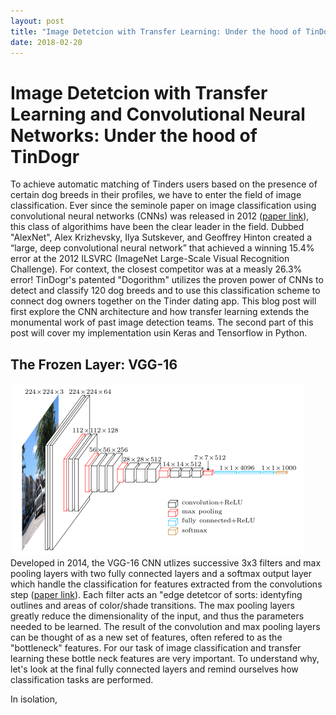 ```yaml
---
layout: post
title: "Image Detetcion with Transfer Learning: Under the hood of TinDogr"
date: 2018-02-20
---
```


# Image Detetcion with Transfer Learning and Convolutional Neural Networks: Under the hood of TinDogr

To achieve automatic matching of Tinders users based on the presence of certain dog breeds in their profiles, we have to enter the field of image classification.  Ever since the seminole paper on image classification using convolutional neural networks (CNNs) was released in 2012 ([paper link](https://papers.nips.cc/paper/4824-imagenet-classification-with-deep-convolutional-neural-networks.pdf)), this class of algorithims have been the clear leader in the field.  Dubbed "AlexNet", Alex Krizhevsky, Ilya Sutskever, and Geoffrey Hinton created a “large, deep convolutional neural network” that achieved a winning 15.4% error at the 2012 ILSVRC (ImageNet Large-Scale Visual Recognition Challenge).  For context, the closest competitor was at a measly 26.3% error!  TinDogr's patented "Dogorithm" utilizes the proven power of CNNs to detect and classify 120 dog breeds and to use this classification scheme to connect dog owners together on the Tinder dating app.  This blog post will first explore the CNN architecture and how transfer learning extends the monumental work of past image detection teams.  The second part of this post will cover my implementation usin Keras and Tensorflow in Python.

## The Frozen Layer: VGG-16
![Alt text](images/vgg16.png?raw=true "Title")
Developed in 2014, the VGG-16 CNN utlizes successive 3x3 filters and max pooling layers with two fully connected layers and a softmax output layer which handle the classification for features extracted from the convolutions step ([paper link](https://arxiv.org/pdf/1409.1556v6.pdf)).  Each filter acts an "edge detetcor of sorts:  identyfing outlines and areas of color/shade transitions.  The max pooling layers greatly reduce the dimensionality of the input, and thus the parameters needed to be learned.  The result of the convolution and max pooling layers can be thought of as a new set of features, often refered to as the "bottleneck" features. For our task of image classification and transfer learning these bottle neck features are very important.  To understand why, let's look at the final fully connected layers and remind ourselves how classification tasks are performed.

In isolation,











